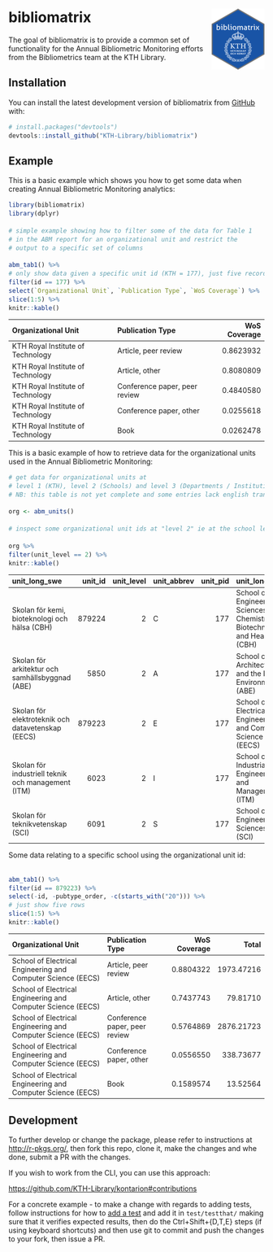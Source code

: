 
<!-- README.md is generated from README.Rmd. Please edit that file -->

# bibliomatrix <img src="man/figures/sticker.png" align="right" />

<!-- badges: start -->

<!-- badges: end -->

The goal of bibliomatrix is to provide a common set of functionality for
the Annual Bibliometric Monitoring efforts from the Bibliometrics team
at the KTH Library.

## Installation

You can install the latest development version of bibliomatrix from
[GitHub](https://KTH-Library.github.com/bibliomatrix) with:

``` r
# install.packages("devtools")
devtools::install_github("KTH-Library/bibliomatrix")
```

## Example

This is a basic example which shows you how to get some data when
creating Annual Bibliometric Monitoring analytics:

``` r
library(bibliomatrix)
library(dplyr)

# simple example showing how to filter some of the data for Table 1
# in the ABM report for an organizational unit and restrict the
# output to a specific set of columns

abm_tab1() %>% 
# only show data given a specific unit id (KTH = 177), just five records
filter(id == 177) %>%
select(`Organizational Unit`, `Publication Type`, `WoS Coverage`) %>%
slice(1:5) %>%
knitr::kable()
```

| Organizational Unit               | Publication Type              | WoS Coverage |
| :-------------------------------- | :---------------------------- | -----------: |
| KTH Royal Institute of Technology | Article, peer review          |    0.8623932 |
| KTH Royal Institute of Technology | Article, other                |    0.8080809 |
| KTH Royal Institute of Technology | Conference paper, peer review |    0.4840580 |
| KTH Royal Institute of Technology | Conference paper, other       |    0.0255618 |
| KTH Royal Institute of Technology | Book                          |    0.0262478 |

This is a basic example of how to retrieve data for the organizational
units used in the Annual Bibliometric Monitoring:

``` r
# get data for organizational units at 
# level 1 (KTH), level 2 (Schools) and level 3 (Departments / Institutions)
# NB: this table is not yet complete and some entries lack english translations

org <- abm_units()

# inspect some organizational unit ids at "level 2" ie at the school level

org %>%
filter(unit_level == 2) %>%
knitr::kable()
```

| unit\_long\_swe                                    | unit\_id | unit\_level | unit\_abbrev | unit\_pid | unit\_long\_eng                                                             | unit\_sort |
| :------------------------------------------------- | -------: | ----------: | :----------- | --------: | :-------------------------------------------------------------------------- | ---------: |
| Skolan för kemi, bioteknologi och hälsa (CBH)      |   879224 |           2 | C            |       177 | School of Engineering Sciences in Chemistry, Biotechnology and Health (CBH) |          2 |
| Skolan för arkitektur och samhällsbyggnad (ABE)    |     5850 |           2 | A            |       177 | School of Architecture and the Built Environment (ABE)                      |          1 |
| Skolan för elektroteknik och datavetenskap (EECS)  |   879223 |           2 | E            |       177 | School of Electrical Engineering and Computer Science (EECS)                |          3 |
| Skolan för industriell teknik och management (ITM) |     6023 |           2 | I            |       177 | School of Industrial Engineering and Management (ITM)                       |          4 |
| Skolan för teknikvetenskap (SCI)                   |     6091 |           2 | S            |       177 | School of Engineering Sciences (SCI)                                        |          5 |

Some data relating to a specific school using the organizational unit
id:

``` r

abm_tab1() %>%
filter(id == 879223) %>%
select(-id, -pubtype_order, -c(starts_with("20"))) %>%
# just show five rows
slice(1:5) %>%
knitr::kable()
```

| Organizational Unit                                          | Publication Type              | WoS Coverage |      Total |
| :----------------------------------------------------------- | :---------------------------- | -----------: | ---------: |
| School of Electrical Engineering and Computer Science (EECS) | Article, peer review          |    0.8804322 | 1973.47216 |
| School of Electrical Engineering and Computer Science (EECS) | Article, other                |    0.7437743 |   79.81710 |
| School of Electrical Engineering and Computer Science (EECS) | Conference paper, peer review |    0.5764869 | 2876.21723 |
| School of Electrical Engineering and Computer Science (EECS) | Conference paper, other       |    0.0556550 |  338.73677 |
| School of Electrical Engineering and Computer Science (EECS) | Book                          |    0.1589574 |   13.52564 |

## Development

To further develop or change the package, please refer to instructions
at <http://r-pkgs.org/>, then fork this repo, clone it, make the changes
and whe done, submit a PR with the changes.

If you wish to work from the CLI, you can use this approach:

<https://github.com/KTH-Library/kontarion#contributions>

For a concrete example - to make a change with regards to adding tests,
follow instructions for how to [add a
test](https://r-pkgs.org/tests.html) and add it in `test/testthat/`
making sure that it verifies expected results, then do the
Ctrl+Shift+{D,T,E} steps (if using keyboard shortcuts) and then use git
to commit and push the changes to your fork, then issue a PR.
